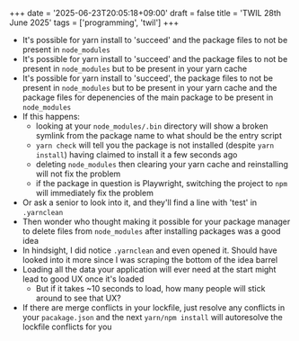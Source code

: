 +++
date = '2025-06-23T20:05:18+09:00'
draft = false
title = 'TWIL 28th June 2025'
tags = ['programming', 'twil']
+++

- It's possible for yarn install to 'succeed' and the package files to not be present in `node_modules`
- It's possible for yarn install to 'succeed' and the package files to not be present in `node_modules` but to be present in your yarn cache
- It's possible for yarn install to 'succeed', the package files to not be present in `node_modules` but to be present in your yarn cache and the package files for depenencies of the main package to be present in `node_modules`
- If this happens:
  - looking at your `node_modules/.bin` directory will show a broken symlink from the package name to what should be the entry script
  - `yarn check` will tell you the package is not installed (despite `yarn install`) having claimed to install it a few seconds ago
  - deleting `node_modules` then clearing your yarn cache and reinstalling will not fix the problem
  - if the package in question is Playwright, switching the project to `npm` will immediately fix the problem
- Or ask a senior to look into it, and they'll find a line with 'test' in `.yarnclean`
- Then wonder who thought making it possible for your package manager to delete files from `node_modules` after installing packages was a good idea
- In hindsight, I did notice `.yarnclean` and even opened it. Should have looked into it more since I was scraping the bottom of the idea barrel
- Loading all the data your application will ever need at the start might lead to good UX once it's loaded
  - But if it takes ~10 seconds to load, how many people will stick around to see that UX?
- If there are merge conflicts in your lockfile, just resolve any conflicts in your `pacakage.json` and the next `yarn/npm install` will autoresolve the lockfile conflicts for you
